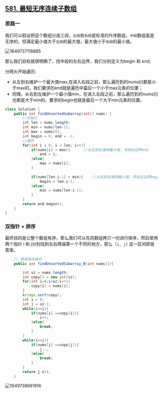 ## [581. 最短无序连续子数组](https://leetcode-cn.com/problems/shortest-unsorted-continuous-subarray/)

### 思路一

我们可以假设把这个数组分成三段，`左段`和`右段`是标准的升序数组，`中段`数组虽是无序的，但满足最小值大于`左段`的最大值，最大值小于`右段`的最小值。

![1649737118885](https://tprzfbucket.oss-cn-beijing.aliyuncs.com/hadoop/202204/12/121839-636836.png)

那么我们目标就很明确了，找中段的左右边界，我们分别定义为begin 和 end;

分两头开始遍历:

- 从左到右维护一个最大值max,在进入右段之前，那么遍历到的nums[i]都是小于max的，我们要求的end就是遍历中最后一个小于max元素的位置；
- 同理，从右到左维护一个最小值min，在进入左段之前，那么遍历到的nums[i]也都是大于min的，要求的begin也就是最后一个大于min元素的位置。

~~~java
class Solution {
    public int findUnsortedSubarray(int[] nums) {
        //初始化
        int len = nums.length;
        int min = nums[len-1];
        int max = nums[0];
        int begin = 0, end = -1;
        //遍历
        for(int i = 0; i < len; i++){
            if(nums[i] < max){      //从左到右维持最大值，寻找右边界end
                end = i;
            }else{
                max = nums[i];
            }
            
            if(nums[len-i-1] > min){    //从右到左维持最小值，寻找左边界begin
                begin = len-i-1;
            }else{
                min = nums[len-i-1];
            }            
        }
        return end-begin+1;
    }
}
~~~

### 双指针 + 排序

最终目的是让整个数组有序，那么我们可以先将数组拷贝一份进行排序，然后使用两个指针 i 和 j分别找到左右两端第一个不同的地方，那么` [i, j]` 这一区间即是答案。

~~~java
    // 使用排序操作
    public int findUnsortedSubarray_B(int nums[]){

        int sz = nums.length;
        int copy[] = new int[sz];
        for(int i=0;i<sz;i++){
            copy[i] = nums[i];
        }
        Arrays.sort(copy);
        int i = 0;
        int j = sz-1;
        while(i<=j){
            if(nums[i] ==copy[i]){
                i++;
            }else{
                break;
            }
        }
        while(i<=j){
            if(nums[j] ==copy[j]){
                j--;
            }else{
                break;
            }  
        }
        return j-i+1;
    }
~~~

![1649738661916](https://tprzfbucket.oss-cn-beijing.aliyuncs.com/hadoop/202204/12/124422-377550.png)